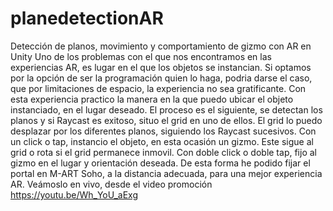 # planedetectionAR
Detección de planos, movimiento y comportamiento de gizmo con AR en Unity
Uno de los problemas con el que nos encontramos en las experiencias AR, es lugar en el que los objetos se instancian.
Si optamos por la opción de ser la programación quien lo haga, podria darse el caso, que por limitaciones de espacio, la experiencia no sea gratificante.
Con esta experiencia practico la manera en la que puedo ubicar el objeto instanciado, en el lugar deseado.
El proceso es el siguiente, se detectan los planos y si Raycast es exitoso, situo el grid en uno de ellos.
El grid lo puedo desplazar por los diferentes planos, siguiendo los Raycast sucesivos.
Con un click o tap, instancio el objeto, en esta ocasión un gizmo. Este sigue al grid o rota si el grid permanece inmovil.
Con doble click o doble tap, fijo al gizmo en el lugar y orientación deseada.
De esta forma he podido fijar el portal en M-ART Soho, a la distancia adecuada, para una mejor experiencia AR.
Veámoslo en vivo, desde el video promoción <a href="https://youtu.be/Wh_YoU_aExg" target="_blank"> https://youtu.be/Wh_YoU_aExg</a>
